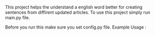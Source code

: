 This project helps the understand a english word better for creating sentences from diffirent updated articles. To use this project simply run main.py file.

Before you run this make sure you set config.py file.
Example Usage : 


